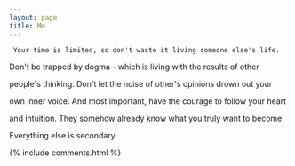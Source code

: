 ```yaml
---
layout: page
title: Me
---
```



     Your time is limited, so don't waste it living someone else's life.

Don't be trapped by dogma - which is living with the results of other

people's thinking. Don't let the noise of other's opinions drown out your

own inner voice. And most important, have the courage to follow your heart

and intuition. They somehow already know what you truly want to become.

Everything else is secondary.

{% include comments.html %}
